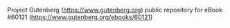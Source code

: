 Project Gutenberg (https://www.gutenberg.org) public repository for eBook #60121 (https://www.gutenberg.org/ebooks/60121)
